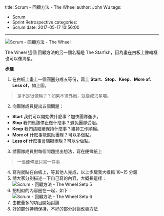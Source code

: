 title: Scrum - 回顧方法 - The Wheel
author: John Wu
tags:
  - Scrum
  - Sprint Retrospective
categories:
  - Scrum
date: 2017-05-17 10:56:00
---
![Scrum - 回顧方法 - The Wheel](/images/pasted-119.png)

The Wheel 這個 回顧方法的另一個名稱是 The Starfish，因為畫在白板上像輪框也可以像海星。

<!-- more -->

**步驟**

1. 在白板上畫上一個圓圈分成五等份，寫上 **Start**、**Stop**、**Keep**、**More of**、**Less of**，如上圖。  
 > 是不是很像輪子？如果不畫外圈，就變成海星囉。  
2. 向團隊成員提出五個問題：
 * **Start** 我們可以開始做什麼事？加快團隊進步。  
 * **Stop** 我們應該停止做什麼事？避免團隊受阻。  
 * **Keep** 我們該繼續保持什麼事？維持工作順暢。  
 * **More of** 什麼事能幫助團隊？可以多做點。  
 * **Less of** 什麼事會阻礙團隊？可以少做點。  
3. 請團隊成員對每個問題提出想法，寫在便條紙上  
 > 一張便條紙只寫一件事  
4. 寫完就貼在白板上，等其他人完成，以上步驟我大概抓 10~15 分鐘  
5. 請大家分別描述一下自己寫的內容，大概長這樣： 
![Scrum - 回顧方法 - The Wheel Setp 5](/images/pasted-120.png)
6. 把相似的內容圈在一起，如下：  
![Scrum - 回顧方法 - The Wheel Setp 6](/images/pasted-121.png)
7. 由數量多的項目開始討論  
8. 好的部分持續保持，不好的部分討論改善方法  